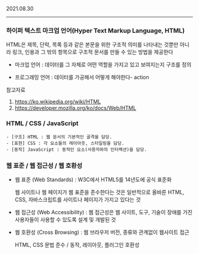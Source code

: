 2021.08.30

------

### 하이퍼 텍스트 마크업 언어(Hyper Text Markup Language, HTML)

HTML은 제목, 단락, 목록 등과 같은 본문을 위한 구조적 의미를 나타내는 것뿐만 아니라 링크, 인용과 그 밖의 항목으로 구조적 문서를 만들 수 있는 방법을 제공한다

- 마크업 언어 : 데이터를 그 자체로 어떤 역할을 가지고 있고 보여지는지 구조를 정의

- 프로그래밍 언어 : 데이터를 가공해서 어떻게 해야한다- action

  

참고자료

1. https://ko.wikipedia.org/wiki/HTML
2. https://developer.mozilla.org/ko/docs/Web/HTML



### HTML / CSS / JavaScript

```
- [구조] HTML : 웹 문서의 기본적인 골격을 담당.
- [표현] CSS : 각 요소들의 레이아웃, 스타일링을 담당.
- [동작] JavaScript : 동적인 요소(사용자와의 인터랙션)을 담당. 
```



### 웹 표준 / 웹 접근성 / 웹 호환성

- 웹 표준 (Web Standards) : W3C에서 HTML5를 14년도에 공식 표준화

  웹 사이트나 웹 페이지가 웹 표준을 준수한다는 것은 일반적으로 올바른 HTML, CSS, 자바스크립트를 사이트나 페이지가 가지고 있다는 것

- 웹 접근성 (Web Accessibility) : 웹 접근성은 웹 사이트, 도구, 기술이 장애를 가진 사용자들이 사용할 수 있도록 설계 및 개발된 것

- 웹 호환성 (Cross Browsing) :  웹 브라우저 버전, 종류와 관계없이 웹사이트 접근

  HTML, CSS 문법 준수 / 동작, 레이아웃, 플러그인 호환성

  



